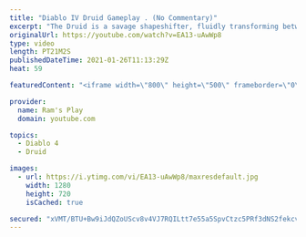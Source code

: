 ```yaml
---
title: "Diablo IV Druid Gameplay . (No Commentary)"
excerpt: "The Druid is a savage shapeshifter, fluidly transforming between the forms of a towering bear or a vicious werewolf to fight alongside the creatures of the wild."
originalUrl: https://youtube.com/watch?v=EA13-uAwWp8
type: video
length: PT21M2S
publishedDateTime: 2021-01-26T11:13:29Z
heat: 59

featuredContent: "<iframe width=\"800\" height=\"500\" frameborder=\"0\" src=\"https://www.youtube.com/embed/EA13-uAwWp8\" allow=\"accelerometer; autoplay; encrypted-media; gyroscope; picture-in-picture\" allowfullscreen></iframe>"

provider:
  name: Ram's Play
  domain: youtube.com

topics:
  - Diablo 4
  - Druid

images:
  - url: https://i.ytimg.com/vi/EA13-uAwWp8/maxresdefault.jpg
    width: 1280
    height: 720
    isCached: true

secured: "xVMT/BTU+Bw9iJdQZoUScv8v4VJ7RQILtt7e55a5SpvCtzc5PRf3dNS2fekcvcbMjUQtoO/3BZiDC1Cp7fjXSlVFFLA24ays7DjyTMF6F4qALMCpKEzOeVtjSCV3MkBPr3nKnm75lYw7XiixR/KRgXbiVZSvKN9eu9FuUb1QmfDAgPZoJHKcCANy2/cRAy2VEf7dLAmaM4lRTju3ddzCBYyYlQcLTtgvPkX22AQR8GqeyRjdf9sTwxCYmOHgmRo8n3CqQJpRfH5qjXPXwvtDk/3x/5N9KXGB9//JNeMBIHgbBnVSryn+VFMnk96Zi311wIsGfukTx3hYEy5VVEHnDmlxx+hvTCeDXx+fQwCLDKp3MWj68fSf97lRbYXyYOFxy51VbtmIMf02yPW7c1U1C2Q4J19ay+4Hn4z1prvIh19iQw66neZnp3wD2oy/syc4;UnJApIDgRqfcHjH7jTNPtQ=="
---
```


